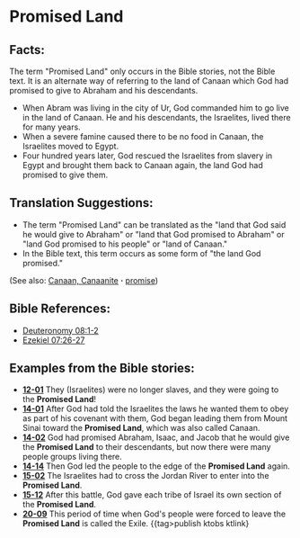 # Promised Land #

## Facts: ##

The term "Promised Land" only occurs in the Bible stories, not the Bible text. It is an alternate way of referring to the land of Canaan which God had promised to give to Abraham and his descendants.

* When Abram was living in the city of Ur, God commanded him to go live in the land of Canaan. He and his descendants, the Israelites, lived there for many years.
* When a severe famine caused there to be no food in Canaan, the Israelites moved to Egypt.
* Four hundred years later, God rescued the Israelites from slavery in Egypt and brought them back to Canaan again, the land God had promised to give them.

## Translation Suggestions: ##

* The term "Promised Land" can be translated as the "land that God said he would give to Abraham" or "land that God promised to Abraham" or "land God promised to his people" or "land of Canaan."
* In the Bible text, this term occurs as some form of "the land God promised."

(See also: [Canaan, Canaanite](../other/canaan.md) **·** [promise](../kt/promise.md))

## Bible References: ##

* [Deuteronomy 08:1-2](https://door43.org/en/bible/notes/deu/08/01)
* [Ezekiel 07:26-27](https://door43.org/en/bible/notes/ezk/07/26)

## Examples from the Bible stories: ##

* __[12-01](https://door43.org/en/obs/notes/frames/12-01)__ They (Israelites) were no longer slaves, and they were going to the __Promised Land__!
* __[14-01](https://door43.org/en/obs/notes/frames/14-01)__ After God had told the Israelites the laws he wanted them to obey as part of his covenant with them, God began leading them from Mount Sinai toward the __Promised Land__, which was also called Canaan.
* __[14-02](https://door43.org/en/obs/notes/frames/14-02)__ God had promised Abraham, Isaac, and Jacob that he would give the __Promised Land__  to their descendants, but now there were many people groups living there.
* __[14-14](https://door43.org/en/obs/notes/frames/14-14)__ Then God led the people to the edge of the __Promised Land__  again.
* __[15-02](https://door43.org/en/obs/notes/frames/15-02)__ The Israelites had to cross the Jordan River to enter into the __Promised Land__.
* __[15-12](https://door43.org/en/obs/notes/frames/15-12)__ After this battle, God gave each tribe of Israel its own section of the __Promised Land__.
* __[20-09](https://door43.org/en/obs/notes/frames/20-09)__ This period of time when God's people were forced to leave the __Promised Land__  is called the Exile.
{{tag>publish ktobs ktlink}

